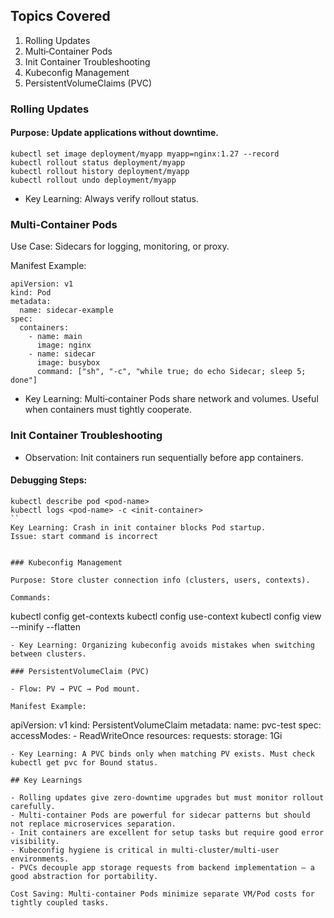 
## Topics Covered

1. Rolling Updates
2. Multi‑Container Pods
3. Init Container Troubleshooting
4. Kubeconfig Management
5. PersistentVolumeClaims (PVC)

### Rolling Updates

#### Purpose: Update applications without downtime.

```
kubectl set image deployment/myapp myapp=nginx:1.27 --record
kubectl rollout status deployment/myapp
kubectl rollout history deployment/myapp
kubectl rollout undo deployment/myapp
```

- Key Learning: Always verify rollout status.

### Multi‑Container Pods

Use Case: Sidecars for logging, monitoring, or proxy.

Manifest Example:
```
apiVersion: v1
kind: Pod
metadata:
  name: sidecar-example
spec:
  containers:
    - name: main
      image: nginx
    - name: sidecar
      image: busybox
      command: ["sh", "-c", "while true; do echo Sidecar; sleep 5; done"]
```
- Key Learning: Multi‑container Pods share network and volumes. Useful when containers must tightly cooperate.

### Init Container Troubleshooting

- Observation: Init containers run sequentially before app containers.

#### Debugging Steps:
```
kubectl describe pod <pod-name>
kubectl logs <pod-name> -c <init-container>
``
Key Learning: Crash in init container blocks Pod startup.
Issue: start command is incorrect


### Kubeconfig Management

Purpose: Store cluster connection info (clusters, users, contexts).

Commands:
```
kubectl config get-contexts
kubectl config use-context <context-name>
kubectl config view --minify --flatten
```
- Key Learning: Organizing kubeconfig avoids mistakes when switching between clusters.

### PersistentVolumeClaim (PVC)

- Flow: PV → PVC → Pod mount.

Manifest Example:
```
apiVersion: v1
kind: PersistentVolumeClaim
metadata:
  name: pvc-test
spec:
  accessModes:
    - ReadWriteOnce
  resources:
    requests:
      storage: 1Gi
```
- Key Learning: A PVC binds only when matching PV exists. Must check kubectl get pvc for Bound status.

## Key Learnings

- Rolling updates give zero‑downtime upgrades but must monitor rollout carefully.
- Multi‑container Pods are powerful for sidecar patterns but should not replace microservices separation.
- Init containers are excellent for setup tasks but require good error visibility.
- Kubeconfig hygiene is critical in multi‑cluster/multi‑user environments.
- PVCs decouple app storage requests from backend implementation — a good abstraction for portability.

Cost Saving: Multi‑container Pods minimize separate VM/Pod costs for tightly coupled tasks.

